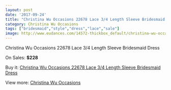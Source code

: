 ```yaml
---
layout: post
date: '2017-09-24'
title: "Christina Wu Occasions 22678 Lace 3/4 Length Sleeve Bridesmaid Dress"
category: Christina Wu Occasions
tags: ["bridesmaid","style","dress","lace","sale"]
image: http://www.eudances.com/14572-thickbox_default/christina-wu-occasions-22678-lace-3-4-length-sleeve-bridesmaid-dress.jpg
---
```

Christina Wu Occasions 22678 Lace 3/4 Length Sleeve Bridesmaid Dress

On Sales: **$228**
<a href="https://www.eudances.com/en/christina-wu-occasions/4361-christina-wu-occasions-22678-lace-3-4-length-sleeve-bridesmaid-dress.html"><amp-img layout="responsive" width="600" height="600" src="//www.eudances.com/14572-thickbox_default/christina-wu-occasions-22678-lace-3-4-length-sleeve-bridesmaid-dress.jpg" alt="Christina Wu Occasions 22678 Lace 3/4 Length Sleeve Bridesmaid Dress 0" /></a>
<a href="https://www.eudances.com/en/christina-wu-occasions/4361-christina-wu-occasions-22678-lace-3-4-length-sleeve-bridesmaid-dress.html"><amp-img layout="responsive" width="600" height="600" src="//www.eudances.com/14575-thickbox_default/christina-wu-occasions-22678-lace-3-4-length-sleeve-bridesmaid-dress.jpg" alt="Christina Wu Occasions 22678 Lace 3/4 Length Sleeve Bridesmaid Dress 1" /></a>
<a href="https://www.eudances.com/en/christina-wu-occasions/4361-christina-wu-occasions-22678-lace-3-4-length-sleeve-bridesmaid-dress.html"><amp-img layout="responsive" width="600" height="600" src="//www.eudances.com/14574-thickbox_default/christina-wu-occasions-22678-lace-3-4-length-sleeve-bridesmaid-dress.jpg" alt="Christina Wu Occasions 22678 Lace 3/4 Length Sleeve Bridesmaid Dress 2" /></a>
<a href="https://www.eudances.com/en/christina-wu-occasions/4361-christina-wu-occasions-22678-lace-3-4-length-sleeve-bridesmaid-dress.html"><amp-img layout="responsive" width="600" height="600" src="//www.eudances.com/14573-thickbox_default/christina-wu-occasions-22678-lace-3-4-length-sleeve-bridesmaid-dress.jpg" alt="Christina Wu Occasions 22678 Lace 3/4 Length Sleeve Bridesmaid Dress 3" /></a>

Buy it: [Christina Wu Occasions 22678 Lace 3/4 Length Sleeve Bridesmaid Dress](https://www.eudances.com/en/christina-wu-occasions/4361-christina-wu-occasions-22678-lace-3-4-length-sleeve-bridesmaid-dress.html "Christina Wu Occasions 22678 Lace 3/4 Length Sleeve Bridesmaid Dress")

View more: [Christina Wu Occasions](https://www.eudances.com/en/59-christina-wu-occasions "Christina Wu Occasions")